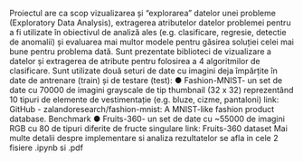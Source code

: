 Proiectul are ca scop vizualizarea și “explorarea” datelor unei probleme (Exploratory Data Analysis), extragerea atributelor datelor problemei pentru a fi utilizate în obiectivul de analiză ales (e.g. clasificare, regresie, detectie de anomalii) și evaluarea mai multor modele pentru găsirea soluției celei mai bune pentru problema dată. Sunt prezentate biblioteci de vizualizare a datelor și extragerea de atribute pentru folosirea a 4 algoritmilor de clasificare.
	Sunt utilizate două seturi de date cu imagini deja împărțite în date de antrenare (train) și de testare (test):
 	● Fashion-MNIST- un set de date cu 70000 de imagini grayscale de tip thumbnail (32
 x 32) reprezentând 10 tipuri de elemente de vestimentație (e.g. bluze, cizme,
 pantaloni)
link: GitHub - zalandoresearch/fashion-mnist: A MNIST-like fashion product database. Benchmark
 	● Fruits-360- un set de date cu ~55000 de imagini RGB cu 80 de tipuri diferite de
 fructe singulare
link: Fruits-360 dataset
Mai multe detalii despre implementare si analiza rezultatelor se afla in cele 2 fisiere .ipynb si .pdf
